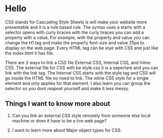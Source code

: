 # Hello

CSS stands for Cascading Style Sheets is will make your website more presentable and it is a rule based rule. The syntax uses a starts with a selector opens with curly braces with the curly braces you can add a property with a value. For example, with the property and value you can change the H1 tag and make the property font-size and value 25px to display on the web page. Every HTML tag can be stye with CSS and just like the index.html it has file.

There are 3 ways to link a CSS file External CSS, Internal CSS, and Inline CSS. The external file for CSS with be style.css it is a sepertare and you can link with the link tag. The Internal CSS starts with the style tag and CSS will go inside the HTML file no need to link. The inline CSS style for a single element and only applies for that element. I also learn you can group the selector so you dont reapeat yourself and make it less messy.

## Things I want to know more about

1. Can you link an external CSS style remotely from someone else local machine or does it have to be a live web page?

2. I want to learn more about Major object types for CSS.

